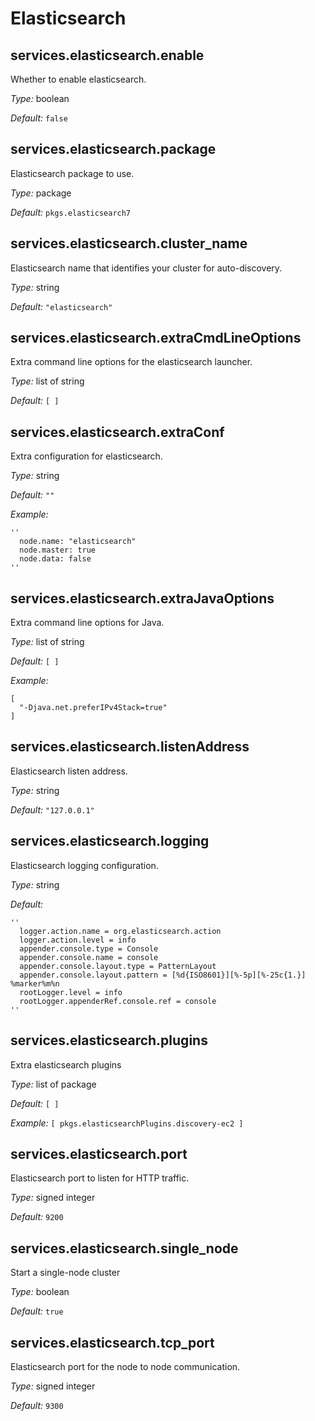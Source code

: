  # Elasticsearch
  


## services\.elasticsearch\.enable



Whether to enable elasticsearch\.



*Type:*
boolean



*Default:*
` false `



## services\.elasticsearch\.package



Elasticsearch package to use\.



*Type:*
package



*Default:*
` pkgs.elasticsearch7 `



## services\.elasticsearch\.cluster_name

Elasticsearch name that identifies your cluster for auto-discovery\.



*Type:*
string



*Default:*
` "elasticsearch" `



## services\.elasticsearch\.extraCmdLineOptions



Extra command line options for the elasticsearch launcher\.



*Type:*
list of string



*Default:*
` [ ] `



## services\.elasticsearch\.extraConf



Extra configuration for elasticsearch\.



*Type:*
string



*Default:*
` "" `



*Example:*

```
''
  node.name: "elasticsearch"
  node.master: true
  node.data: false
''
```



## services\.elasticsearch\.extraJavaOptions



Extra command line options for Java\.



*Type:*
list of string



*Default:*
` [ ] `



*Example:*

```
[
  "-Djava.net.preferIPv4Stack=true"
]
```



## services\.elasticsearch\.listenAddress



Elasticsearch listen address\.



*Type:*
string



*Default:*
` "127.0.0.1" `



## services\.elasticsearch\.logging



Elasticsearch logging configuration\.



*Type:*
string



*Default:*

```
''
  logger.action.name = org.elasticsearch.action
  logger.action.level = info
  appender.console.type = Console
  appender.console.name = console
  appender.console.layout.type = PatternLayout
  appender.console.layout.pattern = [%d{ISO8601}][%-5p][%-25c{1.}] %marker%m%n
  rootLogger.level = info
  rootLogger.appenderRef.console.ref = console
''
```



## services\.elasticsearch\.plugins



Extra elasticsearch plugins



*Type:*
list of package



*Default:*
` [ ] `



*Example:*
` [ pkgs.elasticsearchPlugins.discovery-ec2 ] `



## services\.elasticsearch\.port



Elasticsearch port to listen for HTTP traffic\.



*Type:*
signed integer



*Default:*
` 9200 `



## services\.elasticsearch\.single_node



Start a single-node cluster



*Type:*
boolean



*Default:*
` true `



## services\.elasticsearch\.tcp_port



Elasticsearch port for the node to node communication\.



*Type:*
signed integer



*Default:*
` 9300 `

